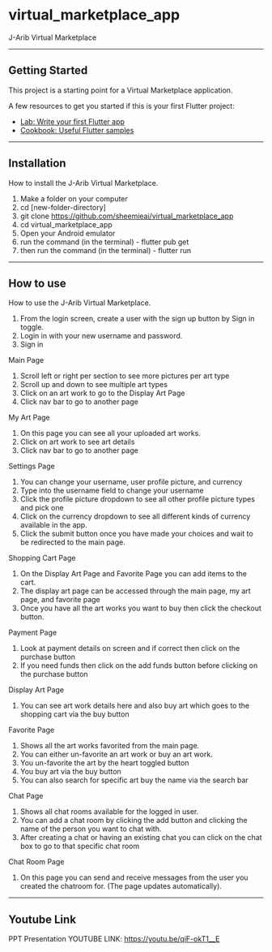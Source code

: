 # virtual_marketplace_app

J-Arib Virtual Marketplace

---

## Getting Started

This project is a starting point for a Virtual Marketplace application.

A few resources to get you started if this is your first Flutter project:

- [Lab: Write your first Flutter app](https://docs.flutter.dev/get-started/codelab)
- [Cookbook: Useful Flutter samples](https://docs.flutter.dev/cookbook)

---

## Installation

How to install the J-Arib Virtual Marketplace.

1. Make a folder on your computer
2. cd [new-folder-directory]
3. git clone https://github.com/sheemieai/virtual_marketplace_app
4. cd virtual_marketplace_app
5. Open your Android emulator
6. run the command (in the terminal) - flutter pub get
7. then run the command (in the terminal) - flutter run

---

## How to use

How to use the J-Arib Virtual Marketplace.

1. From the login screen, create a user with the sign up button by Sign in toggle.
2. Login in with your new username and password.
3. Sign in

Main Page

1. Scroll left or right per section to see more pictures per art type
2. Scroll up and down to see multiple art types
3. Click on an art work to go to the Display Art Page
4. Click nav bar to go to another page

My Art Page

1. On this page you can see all your uploaded art works.
2. Click on art work to see art details
3. Click nav bar to go to another page

Settings Page

1. You can change your username, user profile picture, and currency
2. Type into the username field to change your username
3. Click the profile picture dropdown to see all other profile picture types and pick one
4. Click on the currency dropdown to see all different kinds of currency available in the app.
5. Click the submit button once you have made your choices and wait to be redirected to the main page.

Shopping Cart Page

1. On the Display Art Page and Favorite Page you can add items to the cart.
2. The display art page can be accessed through the main page, my art page, and favorite page
3. Once you have all the art works you want to buy then click the checkout button.

Payment Page

1. Look at payment details on screen and if correct then click on the purchase button
2. If you need funds then click on the add funds button before clicking on the purchase button

Display Art Page

1. You can see art work details here and also buy art which goes to the shopping cart via the
   buy button

Favorite Page

1. Shows all the art works favorited from the main page.
2. You can either un-favorite an art work or buy an art work.
3. You un-favorite the art by the heart toggled button
4. You buy art via the buy button
5. You can also search for specific art buy the name via the search bar

Chat Page

1. Shows all chat rooms available for the logged in user.
2. You can add a chat room by clicking the add button and clicking the name of the person you want to 
   chat with.
3. After creating a chat or having an existing chat you can click on the chat box to go to that 
   specific chat room

Chat Room Page

1. On this page you can send and receive messages from the user you created the chatroom for.
   (The page updates automatically).

---

## Youtube Link

PPT Presentation YOUTUBE LINK: https://youtu.be/qiF-okT1__E